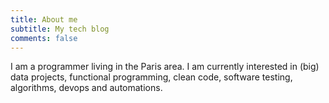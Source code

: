 ```yaml
---
title: About me
subtitle: My tech blog 
comments: false
---
```


I am a programmer living in the Paris area. I am currently interested in (big) data projects, functional programming, clean code, software testing, algorithms, devops and automations.

